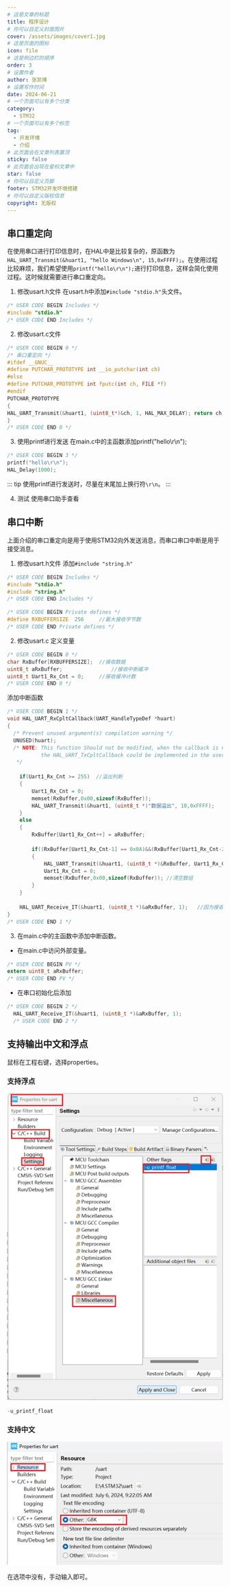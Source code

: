 ```yaml
---
# 这是文章的标题
title: 程序设计
# 你可以自定义封面图片
cover: /assets/images/cover1.jpg
# 这是页面的图标
icon: file
# 这是侧边栏的顺序
order: 3
# 设置作者
author: 张凯博
# 设置写作时间
date: 2024-06-21
# 一个页面可以有多个分类
category:
  - STM32
# 一个页面可以有多个标签
tag:
  - 开发环境
  - 介绍
# 此页面会在文章列表置顶
sticky: false
# 此页面会出现在星标文章中
star: false
# 你可以自定义页脚
footer: STM32开发环境搭建
# 你可以自定义版权信息
copyright: 无版权
---
```

## 串口重定向
在使用串口进行打印信息时，在HAL中是比较复杂的，原函数为`HAL_UART_Transmit(&huart1, "hello Windows\n", 15,0xFFFF);`。在使用过程比较麻烦，我们希望使用`printf("hello\r\n");`进行打印信息，这样会简化使用过程。这时候就需要进行串口重定向。

1. 修改usart.h文件
在usart.h中添加`#include "stdio.h"`头文件。

```c
/* USER CODE BEGIN Includes */
#include "stdio.h"
/* USER CODE END Includes */
```

2. 修改usart.c文件
```c
/* USER CODE BEGIN 0 */
/* 串口重定向 */
#ifdef __GNUC__
#define PUTCHAR_PROTOTYPE int __io_putchar(int ch)
#else
#define PUTCHAR_PROTOTYPE int fputc(int ch, FILE *f)
#endif
PUTCHAR_PROTOTYPE
{
HAL_UART_Transmit(&huart1, (uint8_t*)&ch, 1, HAL_MAX_DELAY); return ch;
}
/* USER CODE END 0 */
```

3. 使用printf进行发送 
在main.c中的主函数添加printf("hello\r\n");
```c
/* USER CODE BEGIN 3 */
printf("hello\r\n");
HAL_Delay(1000);
```

::: tip
使用printf进行发送时，尽量在末尾加上换行符`\r\n`。
:::

4. 测试
使用串口助手查看

## 串口中断
上面介绍的串口重定向是用于使用STM32向外发送消息，而串口串口中断是用于接受消息。

1. 修改usart.h文件
添加`#include "string.h"`
```c
/* USER CODE BEGIN Includes */
#include "stdio.h"
#include "string.h"
/* USER CODE END Includes */
```

```c
/* USER CODE BEGIN Private defines */
#define RXBUFFERSIZE  256     //最大接收字节数
/* USER CODE END Private defines */
```
2. 修改usart.c
定义变量
```c
/* USER CODE BEGIN 0 */
char RxBuffer[RXBUFFERSIZE];  //接收数据
uint8_t aRxBuffer;			      //接收中断缓冲
uint8_t Uart1_Rx_Cnt = 0;     //接收缓冲计数
/* USER CODE END 0 */
```

添加中断函数
```c
/* USER CODE BEGIN 1 */
void HAL_UART_RxCpltCallback(UART_HandleTypeDef *huart)
{
  /* Prevent unused argument(s) compilation warning */
  UNUSED(huart);
  /* NOTE: This function Should not be modified, when the callback is needed,
           the HAL_UART_TxCpltCallback could be implemented in the user file
   */

	if(Uart1_Rx_Cnt >= 255)  //溢出判断
	{
		Uart1_Rx_Cnt = 0;
		memset(RxBuffer,0x00,sizeof(RxBuffer));
		HAL_UART_Transmit(&huart1, (uint8_t *)"数据溢出", 10,0xFFFF);
	}
	else
	{
		RxBuffer[Uart1_Rx_Cnt++] = aRxBuffer;

		if((RxBuffer[Uart1_Rx_Cnt-1] == 0x0A)&&(RxBuffer[Uart1_Rx_Cnt-2] == 0x0D)) //判断结束位
		{
			HAL_UART_Transmit(&huart1, (uint8_t *)&RxBuffer, Uart1_Rx_Cnt,0xFFFF); //将收到的信息发送出去
			Uart1_Rx_Cnt = 0;
			memset(RxBuffer,0x00,sizeof(RxBuffer)); //清空数组
		}
	}

	HAL_UART_Receive_IT(&huart1, (uint8_t *)&aRxBuffer, 1);   //因为接收中断使用了一次即关闭，所以在最后加入这行代码即可实现无限使用
}
/* USER CODE END 1 */
```
3. 在main.c中的主函数中添加中断函数。

* 在main.c中访问外部变量。
```c
/* USER CODE BEGIN PV */
extern uint8_t aRxBuffer;
/* USER CODE END PV */
```

* 在串口初始化后添加
```c
/* USER CODE BEGIN 2 */
  HAL_UART_Receive_IT(&huart1, (uint8_t *)&aRxBuffer, 1);
  /* USER CODE END 2 */
```

## 支持输出中文和浮点
鼠标在工程右键，选择properties。

### 支持浮点

![支持浮点](../picture/4.串口/7.浮点.png)

```c
-u_printf_float
```

### 支持中文
![中文](../picture/4.串口/8.中文.png)

在选项中没有，手动输入即可。


